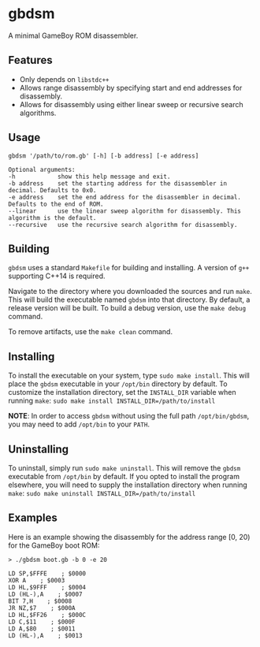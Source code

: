 # gbdsm

A minimal GameBoy ROM disassembler.

## Features
* Only depends on `libstdc++`
* Allows range disassembly by specifying start and end addresses for disassembly.
* Allows for disassembly using either linear sweep or recursive search algorithms.

## Usage
```
gbdsm '/path/to/rom.gb' [-h] [-b address] [-e address]

Optional arguments:
-h            show this help message and exit.
-b address    set the starting address for the disassembler in decimal. Defaults to 0x0.
-e address    set the end address for the disassembler in decimal. Defaults to the end of ROM.
--linear      use the linear sweep algorithm for disassembly. This algorithm is the default.
--recursive   use the recursive search algorithm for disassembly.
```

## Building

`gbdsm` uses a standard `Makefile` for building and installing. A version of `g++` supporting C++14 is required.

Navigate to the directory where you downloaded the sources and run `make`. This will build the executable named `gbdsm` into that directory. By default, a release version will be built. To build a debug version, use the `make debug` command.

To remove artifacts, use the `make clean` command.

## Installing

To install the executable on your system, type `sudo make install`. This will place the `gbdsm` executable in your `/opt/bin` directory by default. To customize the installation directory, set the `INSTALL_DIR` variable when running `make`: `sudo make install INSTALL_DIR=/path/to/install`

**NOTE**: In order to access `gbdsm` without using the full path `/opt/bin/gbdsm`, you may need to add `/opt/bin` to your `PATH`.

## Uninstalling

To uninstall, simply run `sudo make uninstall`. This will remove the `gbdsm` executable from `/opt/bin` by default. If you opted to install the program elsewhere, you will need to supply the installation directory when running `make`: `sudo make uninstall INSTALL_DIR=/path/to/install`

## Examples

Here is an example showing the disassembly for the address range [0, 20) for the GameBoy boot ROM:

```
> ./gbdsm boot.gb -b 0 -e 20

LD SP,$FFFE    ; $0000
XOR A    ; $0003
LD HL,$9FFF    ; $0004
LD (HL-),A    ; $0007
BIT 7,H    ; $0008
JR NZ,$7    ; $000A
LD HL,$FF26    ; $000C
LD C,$11    ; $000F
LD A,$80    ; $0011
LD (HL-),A    ; $0013
```
